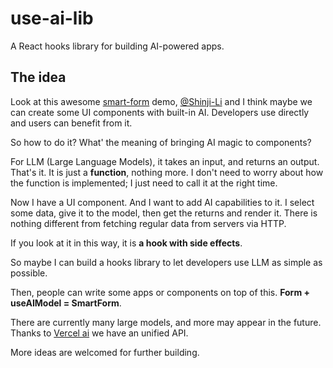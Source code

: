 # use-ai-lib
A React hooks library for building AI-powered apps.

## The idea

Look at this awesome [smart-form](https://try-chromeai.vercel.app/smart-form) demo, [@Shinji-Li](https://github.com/ONLY-yours) and I think maybe we can create some UI components with built-in AI. Developers use <SmartForm> directly and users can benefit from it.

So how to do it? What' the meaning of bringing AI magic to components?

For LLM (Large Language Models), it takes an input, and returns an output. That's it. It is just a **function**, nothing more. I don't need to worry about how the function is implemented; I just need to call it at the right time.

Now I have a UI component. And I want to add AI capabilities to it. I select some data, give it to the model, then get the returns and render it. There is nothing different from fetching regular data from servers via HTTP.

If you look at it in this way, it is **a hook with side effects**.

So maybe I can build a hooks library to let developers use LLM as simple as possible.

Then, people can write some apps or components on top of this. **Form + useAIModel = SmartForm**.

There are currently many large models, and more may appear in the future. Thanks to [Vercel ai](https://sdk.vercel.ai/docs/introduction) we have an unified API.

More ideas are welcomed for further building.
